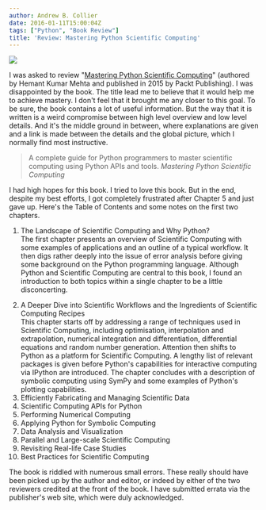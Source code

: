 ```yaml
---
author: Andrew B. Collier
date: 2016-01-11T15:00:04Z
tags: ["Python", "Book Review"]
title: 'Review: Mastering Python Scientific Computing'
---
```


<!--more-->

<img src="/img/2015/12/mastering-python-scientific-computing-cover.png">

I was asked to review "[Mastering Python Scientific Computing](https://www.packtpub.com/big-data-and-business-intelligence/mastering-python-scientific-computing)" (authored by Hemant Kumar Mehta and published in 2015 by Packt Publishing). I was disappointed by the book. The title lead me to believe that it would help me to achieve mastery. I don't feel that it brought me any closer to this goal. To be sure, the book contains a lot of useful information. But the way that it is written is a weird compromise between high level overview and low level details. And it's the middle ground in between, where explanations are given and a link is made between the details and the global picture, which I normally find most instructive.

<blockquote>
A complete guide for Python programmers to master scientific computing using Python APIs and tools.
<cite>Mastering Python Scientific Computing</cite>
</blockquote>

I had high hopes for this book. I tried to love this book. But in the end, despite my best efforts, I got completely frustrated after Chapter 5 and just gave up. Here's the Table of Contents and some notes on the first two chapters.

1. The Landscape of Scientific Computing and Why Python?   
The first chapter presents an overview of Scientific Computing with some examples of applications and an outline of a typical workflow. It then digs rather deeply into the issue of error analysis before giving some background on the Python programming language. Although Python and Scientific Computing are central to this book, I found an introduction to both topics within a single chapter to be a little disconcerting.</p>
2. A Deeper Dive into Scientific Workflows and the Ingredients of Scientific Computing Recipes   
This chapter starts off by addressing a range of techniques used in Scientific Computing, including optimisation, interpolation and extrapolation, numerical integration and differentiation, differential equations and random number generation. Attention then shifts to Python as a platform for Scientific Computing. A lengthy list of relevant packages is given before Python's capabilities for interactive computing via IPython are introduced. The chapter concludes with a description of symbolic computing using SymPy and some examples of Python's plotting capabilities. 
3. Efficiently Fabricating and Managing Scientific Data
4. Scientific Computing APIs for Python
5. Performing Numerical Computing
6. Applying Python for Symbolic Computing
7. Data Analysis and Visualization
8. Parallel and Large-scale Scientific Computing
9. Revisiting Real-life Case Studies
10. Best Practices for Scientific Computing

The book is riddled with numerous small errors. These really should have been picked up by the author and editor, or indeed by either of the two reviewers credited at the front of the book. I have submitted errata via the publisher's web site, which were duly acknowledged.